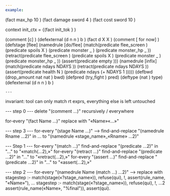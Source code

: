 ```yaml
---
example:
```
(fact max_hp 10 ) (fact damage sword  4 ) (fact cost sword  10 )

context init_ctx = {(fact init_tok } )

(comment  [c]  )
(defexternal (d  n  n  ) b )
(fact d X X ) (comment  [ for now]  )
(defstage [flee]
  (namedrule [do/flee]
	     (match(predicate  flee_screen  )
		   (predicate  spoils  X )
		   (predicate  monster  _   )
		   (predicate  monster_hp  _   ))
	     (retract(predicate  flee_screen  )
		     (predicate  spoils  X )
		     (predicate  monster  _   )
		     (predicate  monster_hp  _   ))
	     (assert(predicate  empty  )))
  (namedrule [infix]
	     (match(predicate  ndays  NDAYS ))
	     (retract(predicate  ndays  NDAYS ))
	     (assert(predicate  health  N )
		    (predicate ndays (+  NDAYS 1    )))))
(defbwd (drop_amount  nat  nat  ) bwd)
(defpred (try_fight  ) pred)
(deftype (nat  ) type)
(defexternal (d  n  n  ) b )
```
---
```


invariant: tool can only match rt exprs, everything else is left untouched

--- step 0 ---
delete "(comment ...)" recursively / everywhere

for-every "(fact Name ...)" replace with "«Name»«...»"

--- step 3 ---
for-every "(stage Name ...)" -->
  find-and-replace "(namedrule Rname ...2)" in ... to "(namedrule «stage_name»_«Rname» ...2)"

--- Step 1 ---
for-every "(match ...)" find-and-replace "(predicate ...2)" in "..." to "«match(...2),»"
for-every "(retract ...)" find-and-replace "(predicate ...2)" in "..." to "«retract(...2),»"
for-every "(assert ...)" find-and-replace "(predicate ...2)" in "..." to "«assert(...2),»"

--- step 2 ---
for-every "(namedrule Name (match ...) ...2)" --> replace with
stagestep :-
  match(stage(«?stage_name»)),
  refuse(qui),
  !,
  assert(rule_name, "«Name»"),
  ...
stagestep :-
  match(stage(«?stage_name»)),
  refuse(qui),
  !,
  ...2
  assert(rule_name(«Name», "%final")),
  assert(qui).

